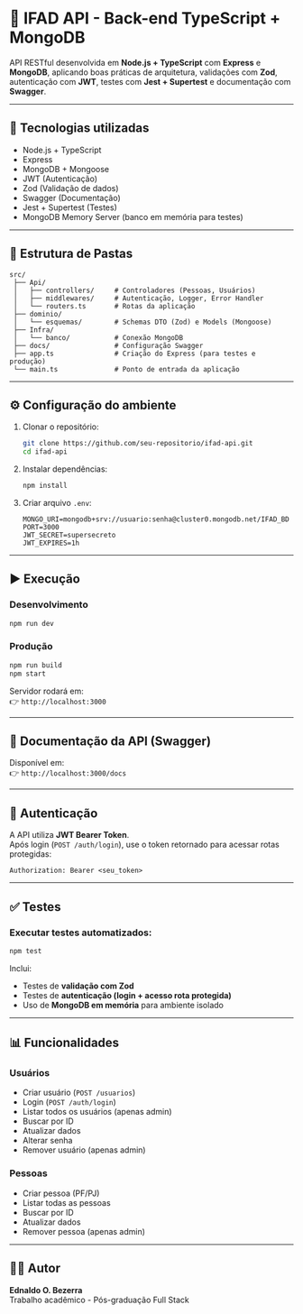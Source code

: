 # 📌 IFAD API - Back-end TypeScript + MongoDB

API RESTful desenvolvida em **Node.js + TypeScript** com **Express** e **MongoDB**, aplicando boas práticas de arquitetura, validações com **Zod**, autenticação com **JWT**, testes com **Jest + Supertest** e documentação com **Swagger**.

---

## 🚀 Tecnologias utilizadas
- Node.js + TypeScript
- Express
- MongoDB + Mongoose
- JWT (Autenticação)
- Zod (Validação de dados)
- Swagger (Documentação)
- Jest + Supertest (Testes)
- MongoDB Memory Server (banco em memória para testes)

---

## 📂 Estrutura de Pastas

```
src/
 ├── Api/
 │   ├── controllers/     # Controladores (Pessoas, Usuários)
 │   ├── middlewares/     # Autenticação, Logger, Error Handler
 │   └── routers.ts       # Rotas da aplicação
 ├── dominio/
 │   └── esquemas/        # Schemas DTO (Zod) e Models (Mongoose)
 ├── Infra/
 │   └── banco/           # Conexão MongoDB
 ├── docs/                # Configuração Swagger
 ├── app.ts               # Criação do Express (para testes e produção)
 └── main.ts              # Ponto de entrada da aplicação
```

---

## ⚙️ Configuração do ambiente

1. Clonar o repositório:
   ```bash
   git clone https://github.com/seu-repositorio/ifad-api.git
   cd ifad-api
   ```

2. Instalar dependências:
   ```bash
   npm install
   ```

3. Criar arquivo `.env`:
   ```env
   MONGO_URI=mongodb+srv://usuario:senha@cluster0.mongodb.net/IFAD_BD
   PORT=3000
   JWT_SECRET=supersecreto
   JWT_EXPIRES=1h
   ```

---

## ▶️ Execução

### Desenvolvimento
```bash
npm run dev
```

### Produção
```bash
npm run build
npm start
```

Servidor rodará em:  
👉 `http://localhost:3000`

---

## 📖 Documentação da API (Swagger)

Disponível em:  
👉 `http://localhost:3000/docs`

---

## 🔐 Autenticação

A API utiliza **JWT Bearer Token**.  
Após login (`POST /auth/login`), use o token retornado para acessar rotas protegidas:

```http
Authorization: Bearer <seu_token>
```

---

## ✅ Testes

### Executar testes automatizados:
```bash
npm test
```

Inclui:
- Testes de **validação com Zod**
- Testes de **autenticação (login + acesso rota protegida)**
- Uso de **MongoDB em memória** para ambiente isolado

---

## 📊 Funcionalidades

### Usuários
- Criar usuário (`POST /usuarios`)
- Login (`POST /auth/login`)
- Listar todos os usuários (apenas admin)
- Buscar por ID
- Atualizar dados
- Alterar senha
- Remover usuário (apenas admin)

### Pessoas
- Criar pessoa (PF/PJ)
- Listar todas as pessoas
- Buscar por ID
- Atualizar dados
- Remover pessoa (apenas admin)

---

## 👨‍💻 Autor
**Ednaldo O. Bezerra**  
Trabalho acadêmico - Pós-graduação Full Stack
